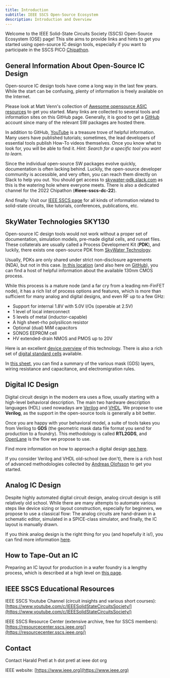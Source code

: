 ```yaml
---
title: Introduction
subtitle: IEEE SSCS Open-Source Ecosystem
description: Introduction and Overview
---
```


Welcome to the IEEE Solid-State Circuits Society (SSCS) Open-Source Ecosystem (OSE) page! This site aims to provide links and hints to get you started using open-source IC design tools, especially if you want to participate in the SSCS PICO [Chipathon](https://sscs.ieee.org/about/solid-state-circuits-directions/sscs-pico-design-contest).

## General Information About Open-Source IC Design

Open-source IC design tools have come a long way in the last few years. While the start can be confusing, plenty of information is freely available on the Internet.

Please look at Matt Venn's collection of [Awesome opensource ASIC resources](https://github.com/mattvenn/awesome-opensource-asic-resources) to get you started. Many links are collected to several tools and information sites on this GitHub page. Generally, it is good to get a [GitHub](https://github.com) account since many of the relevant SW packages are hosted there.

In addition to GitHub, [YouTube](https://www.youtube.com) is a treasure trove of helpful information. Many users have published tutorials; sometimes, the lead developers of essential tools publish How-To videos themselves. Once you know what to look for, you will be able to find it. *Hint: Search for a specific tool you want to learn.*

Since the individual open-source SW packages evolve quickly, documentation is often lacking behind. Luckily, the open-source developer community is accessible, and very often, you can reach them directly on Slack to help you out. You should get access to [skywater-pdk.slack.com](skywater-pdk.slack.com) as this is the watering hole where everyone meets. There is also a dedicated channel for the 2022 Chipathon (**#ieee-sscs-dc-22**).

And finally: Visit our [IEEE SSCS page](https://sscs.ieee.org) for all kinds of information related to solid-state circuits, like tutorials, conferences, publications, etc.

## SkyWater Technologies SKY130

Open-source IC design tools would not work without a proper set of documentation, simulation models, pre-made digital cells, and runset files. These collaterals are usually called a Process Development Kit (**PDK**), and luckily, there exists one open-source PDK from [SkyWater Technology](https://www.skywatertechnology.com).

Usually, PDKs are only shared under strict non-disclosure agreements (NDA), but not in this case. [In this location](https://skywater-pdk.readthedocs.io) (and also here on [GitHub](https://github.com/google/skywater-pdk)), you can find a host of helpful information about the available 130nm CMOS process.

While this process is a mature node (and a far cry from a leading nm-FinFET node), it has a rich list of process options and features, which is more than sufficient for many analog and digital designs, and even RF up to a few GHz:

* Support for internal 1.8V with 5.0V I/Os (operable at 2.5V)
* 1 level of local interconnect
* 5 levels of metal (inductor-capable)
* A high sheet-rho polysilicon resistor
* Optional (dual) MiM capacitors
* SONOS EEPROM cell
* HV extended-drain NMOS and PMOS up to 20V

Here is an excellent [device overview](https://skywater-pdk.readthedocs.io/en/main/rules/device-details.html) of this technology. There is also a rich set of [digital standard cells](https://skywater-pdk.readthedocs.io/en/main/contents/libraries/foundry-provided.html) available.

In [this sheet](https://docs.google.com/spreadsheets/d/1oL6ldkQdLu-4FEQE0lX6BcgbqzYfNnd1XA8vERe0vpE), you can find a summary of the various mask (GDS) layers, wiring resistance and capacitance, and electromigration rules.

## Digital IC Design

Digital circuit design in the modern era uses a flow, usually starting with a high-level behavioral description. The main two hardware description languages (HDL) used nowadays are [Verilog](https://en.wikipedia.org/wiki/Verilog) and [VHDL](https://en.wikipedia.org/wiki/VHDL). We propose to use **Verilog**, as the support in the open-source tools is generally a bit better.

Once you are happy with your behavioral model, a suite of tools takes you from Verilog to **GDS** (the geometric mask data file format you send for production to a foundry). This methodology is called **RTL2GDS**, and [OpenLane](https://github.com/The-OpenROAD-Project/OpenLane) is the flow we propose to use.

Find more information on how to approach a digital design [see here](https://sscs-ose.github.io/digital).

If you consider Verilog and VHDL old-school (we don't), there is a rich host of advanced methodologies collected by [Andreas Olofsson](https://github.com/aolofsson/awesome-hardware-tools) to get you started.

## Analog IC Design

Despite highly automated digital circuit design, analog circuit design is still relatively old school. While there are many attempts to automate various steps like device sizing or layout construction, especially for beginners, we propose to use a classical flow: The analog circuits are hand-drawn in a schematic editor, simulated in a SPICE-class simulator, and finally, the IC layout is manually drawn.

If you think analog design is the right thing for you (and hopefully it is!), you can find more information [here](https://sscs-ose.github.io/analog).

## How to Tape-Out an IC

Preparing an IC layout for production in a wafer foundry is a lengthy process, which is described at a high level on [this page](https://sscs-ose.github.io/tapeout).

## IEEE SSCS Educational Resources

IEEE SSCS Youtube Channel (circuit insights and various short courses): [https://www.youtube.com/c/IEEESolidStateCircuitsSociety/](https://www.youtube.com/c/IEEESolidStateCircuitsSociety/)

IEEE SSCS Resource Center (extensive archive, free for SSCS members): [https://resourcecenter.sscs.ieee.org/](https://resourcecenter.sscs.ieee.org/)

## Contact

Contact Harald Pretl at h dot pretl at ieee dot org

IEEE website: [https://www.ieee.org](https://www.ieee.org)
